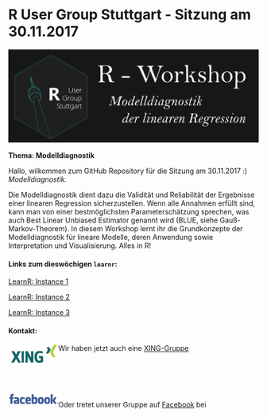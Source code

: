 # R User Group Stuttgart - Sitzung am 30.11.2017

![](diagnostik/LearnR/images/header2.png)

**Thema: Modelldiagnostik**

Hallo, wilkommen zum GitHub Repository für die Sitzung am 30.11.2017 :)
*Modelldiagnostik.*

Die Modelldiagnostik dient dazu die Validität und Reliabilität der Ergebnisse einer linearen Regression sicherzustellen. Wenn alle Annahmen erfüllt sind, kann man von einer bestmöglichsten Parameterschätzung sprechen, was auch Best Linear Unbiased Estimator genannt wird (BLUE, siehe Gauß-Markov-Theorem). In diesem Workshop lernt ihr die Grundkonzepte der Modelldiagnostik für lineare Modelle, deren Anwendung sowie Interpretation und Visualisierung. Alles in R!

#### **Links zum dieswöchigen `learnr`:**

[LearnR: Instance 1](https://favstats.shinyapps.io/regdiag1/)

[LearnR: Instance 2](https://favstats.shinyapps.io/regdiag2/)

[LearnR: Instance 3](https://favstats.shinyapps.io/regdiag3/)





#### **Kontakt:**

<img src="diagnostik/LearnR/images/xing.jpg" align = "left" width = "20%">

Wir haben jetzt auch eine [XING-Gruppe](https://www.xing.com/communities/groups/r-user-group-stuttgart-c0de-1101184)

<br>
<br>
<br>
<br>


<img src="diagnostik/LearnR/images/facebook.png" align = "left" width = "20%">

Oder tretet unserer Gruppe auf [Facebook](https://www.facebook.com/groups/rstuttgart/) bei

<br>
<br>


